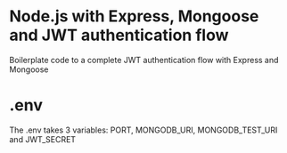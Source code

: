 # Node.js with Express, Mongoose and JWT authentication flow
Boilerplate code to a complete JWT authentication flow with Express and Mongoose

# .env
The .env takes 3 variables: PORT, MONGODB_URI, MONGODB_TEST_URI and JWT_SECRET
